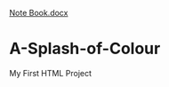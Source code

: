 [Note Book.docx](https://github.com/ChrisHenryC/A-Splash-of-Colour/files/7721888/Note.Book.docx)
# A-Splash-of-Colour
My First HTML Project
